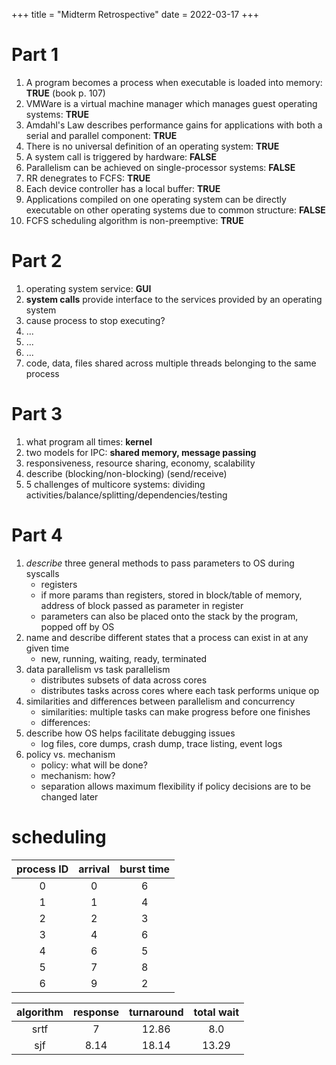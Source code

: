 +++
title = "Midterm Retrospective"
date = 2022-03-17
+++

# Part 1

1. A program becomes a process when executable is loaded into memory: **TRUE** (book p. 107)
2. VMWare is a virtual machine manager which manages guest operating systems: **TRUE**
3. Amdahl's Law describes performance gains for applications with both a serial and parallel component: **TRUE**
4. There is no universal definition of an operating system: **TRUE**
5. A system call is triggered by hardware: **FALSE**
6. Parallelism can be achieved on single-processor systems: **FALSE**
7. RR denegrates to FCFS: **TRUE**
8. Each device controller has a local buffer: **TRUE**
9. Applications compiled on one operating system can be directly executable on other operating systems due to common structure: **FALSE**
10. FCFS scheduling algorithm is non-preemptive: **TRUE**

# Part 2

1. operating system service: **GUI**
2. **system calls** provide interface to the services provided by an operating system
3. cause process to stop executing?
4. ...
5. ...
6. ...
7. code, data, files shared across multiple threads belonging to the same process

# Part 3

1. what program all times: **kernel**
2. two models for IPC: **shared memory, message passing**
3. responsiveness, resource sharing, economy, scalability
4. describe (blocking/non-blocking) (send/receive)
5. 5 challenges of multicore systems: dividing activities/balance/splitting/dependencies/testing

# Part 4

1. *describe* three general methods to pass parameters to OS during syscalls
   - registers
   - if more params than registers, stored in block/table of memory, address of block passed as parameter in register
   - parameters can also be placed onto the stack by the program, popped off by OS
2. name and describe different states that a process can exist in at any given time
   - new, running, waiting, ready, terminated
3. data parallelism vs task parallelism
   - distributes subsets of data across cores
   - distributes tasks across cores where each task performs unique op
4. similarities and differences between parallelism and concurrency
    - similarities: multiple tasks can make progress before one finishes
    - differences: 
5. describe how OS helps facilitate debugging issues
   - log files, core dumps, crash dump, trace listing, event logs
6. policy vs. mechanism
   - policy: what will be done?
   - mechanism: how?
   - separation allows maximum flexibility if policy decisions are to be changed later


# scheduling

| process ID | arrival | burst time |
| :--------: | :-----: | :--------: |
|     0      |    0    |     6      |
|     1      |    1    |     4      |
|     2      |    2    |     3      |
|     3      |    4    |     6      |
|     4      |    6    |     5      |
|     5      |    7    |     8      |
|     6      |    9    |     2      |

| algorithm | response | turnaround | total wait |
| :-------: | :------: | :--------: | :--------: |
|   srtf    |    7     |   12.86    |    8.0     |
|    sjf    |   8.14   |   18.14    |   13.29    |
